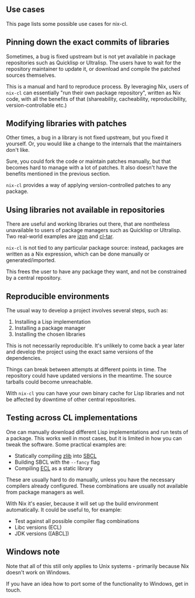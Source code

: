 ## Use cases

This page lists some possible use cases for nix-cl.

## Pinning down the exact commits of libraries

Sometimes, a bug is fixed upstream but is not yet available in package
repositories such as Quicklisp or Ultralisp. The users have to wait
for the repository maintainer to update it, or download and compile
the patched sources themselves.

This is a manual and hard to reproduce process. By leveraging Nix,
users of `nix-cl` can essentially "run their own package repository",
written as Nix code, with all the benefits of that (shareability,
cacheability, reproducibility, version-controllable etc.)


## Modifying libraries with patches

Other times, a bug in a library is not fixed upstream, but you fixed
it yourself. Or, you would like a change to the internals that the
maintainers don't like.

Sure, you could fork the code or maintain patches manually, but that
becomes hard to manage with a lot of patches. It also doesn't have the
benefits mentioned in the previous section.

`nix-cl` provides a way of applying version-controlled patches to any
package.


## Using libraries not available in repositories

There are useful and working libraries out there, that are nontheless
unavailable to users of package managers such as Quicklisp or
Ultralisp. Two real-world examples are [jzon] and [cl-tar].

`nix-cl` is not tied to any particular package source: instead,
packages are written as a Nix expression, which can be done manually
or generated/imported.

This frees the user to have any package they want, and not be
constrained by a central repository.

## Reproducible environments

The usual way to develop a project involves several steps, such as:

1. Installing a Lisp implementation
2. Installing a package manager
3. Installing the chosen libraries

This is not necessarily reproducible. It's unlikely to come back a
year later and develop the project using the exact same versions of
the dependencies.

Things can break between attempts at different points in time. The
repository could have updated versions in the meantime. The source
tarballs could become unreachable.

With `nix-cl` you can have your own binary cache for Lisp libraries
and not be affected by downtime of other central repositories.

## Testing across CL implementations

One can manually download different Lisp implementations and run tests
of a package. This works well in most cases, but it is limited in how
you can tweak the software. Some practical examples are:

- Statically compiling [zlib] into [SBCL]
- Building SBCL with the `--fancy` flag
- Compiling [ECL] as a static library

These are usually hard to do manually, unless you have the necessary
compilers already configured. These combinations are usually not
available from package managers as well.

With Nix it's easier, because it will set up the build environment
automatically. It could be useful to, for example:

- Test against all possible compiler flag combinations
- Libc versions (ECL)
- JDK versions ([ABCL])

[zlib]: https://zlib.net
[SBCL]: https://sbcl.org
[ECL]: https://ecl.common-lisp.dev/
[Ultralisp]: https://ultralisp.org/
[jzon]: https://github.com/Zulu-Inuoe/jzon
[cl-tar]: https://gitlab.common-lisp.net/cl-tar/cl-tar
[bootstrap tools]: https://github.com/NixOS/nixpkgs/tree/master/pkgs/stdenv/linux/bootstrap-files
[nixpkgs]: https://github.com/NixOS/nixpkgs

## Windows note

Note that all of this still only applies to Unix systems - primarily because Nix doesn't work on Windows.

If you have an idea how to port some of the functionality to Windows, get in touch.
